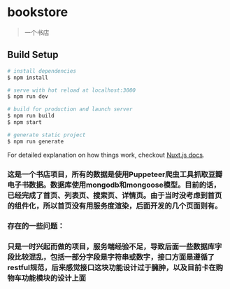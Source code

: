 # bookstore

> 一个书店

## Build Setup

``` bash
# install dependencies
$ npm install

# serve with hot reload at localhost:3000
$ npm run dev

# build for production and launch server
$ npm run build
$ npm start

# generate static project
$ npm run generate
```

For detailed explanation on how things work, checkout [Nuxt.js docs](https://nuxtjs.org).

<h3>这是一个书店项目，所有的数据是使用Puppeteer爬虫工具抓取豆瓣电子书数据。数据库使用mongodb和mongoose模型。目前的话，已经完成了首页、列表页、搜索页、详情页。由于当时没考虑到首页的组件化，所以首页没有用服务度渲染，后面开发的几个页面则有。</h3>
<h3>存在的一些问题：</h3>
<h3>只是一时兴起而做的项目，服务端经验不足，导致后面一些数据库字段比较混乱，包括一部分字段是字符串或数字，接口方面是遵循了restful规范，后来感觉接口这块功能设计过于臃肿，以及目前卡在购物车功能模块的设计上面</h3>
